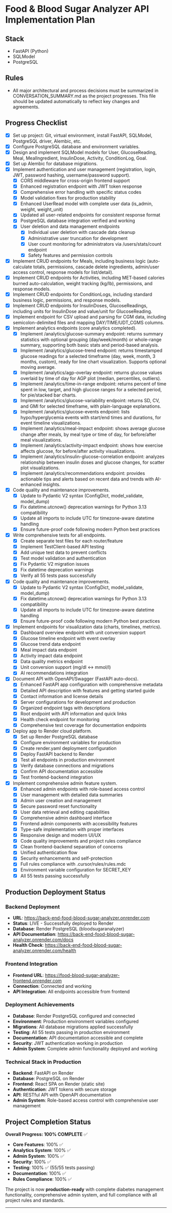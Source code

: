 # Food & Blood Sugar Analyzer API Implementation Plan

## Stack
- FastAPI (Python)
- SQLModel
- PostgreSQL

## Rules
- All major architectural and process decisions must be summarized in CONVERSATION_SUMMARY.md as the project progresses. This file should be updated automatically to reflect key changes and agreements.

## Progress Checklist

- [x] Set up project: Git, virtual environment, install FastAPI, SQLModel, PostgreSQL driver, Alembic, etc.
- [x] Configure PostgreSQL database and environment variables.
- [x] Design and implement SQLModel models for User, GlucoseReading, Meal, MealIngredient, InsulinDose, Activity, ConditionLog, Goal.
- [x] Set up Alembic for database migrations.
- [x] Implement authentication and user management (registration, login, JWT, password hashing, username/password support).
    - [x] CORS middleware for cross-origin frontend support
    - [x] Enhanced registration endpoint with JWT token response
    - [x] Comprehensive error handling with specific status codes
    - [x] Model validation fixes for production stability
    - [x] Enhanced UserRead model with complete user data (is_admin, weight, weight_unit)
    - [x] Updated all user-related endpoints for consistent response format
    - [x] PostgreSQL database integration verified and working
    - [x] User deletion and data management endpoints
        - [x] Individual user deletion with cascade data cleanup
        - [x] Administrative user truncation for development
        - [x] User count monitoring for administrators via /users/stats/count endpoint
        - [x] Safety features and permission controls
- [x] Implement CRUD endpoints for Meals, including business logic (auto-calculate totals, permissions, cascade delete ingredients, admin/user access control, response models for list/detail).
- [x] Implement CRUD endpoints for Activities, including MET-based calories burned auto-calculation, weight tracking (kg/lb), permissions, and response models.
- [x] Implement CRUD endpoints for ConditionLogs, including standard business logic, permissions, and response models.
- [x] Implement CRUD endpoints for InsulinDoses, GlucoseReadings, including units for InsulinDose and value/unit for GlucoseReading.
- [x] Implement endpoint for CSV upload and parsing for CGM data, including semicolon-delimited files and mapping DAY/TIME/UDT_CGMS columns.
- [x] Implement analytics endpoints (core analytics completed).
    - [x] Implement /analytics/glucose-summary endpoint: returns summary statistics with optional grouping (day/week/month) or whole-range summary, supporting both basic stats and period-based analysis.
    - [x] Implement /analytics/glucose-trend endpoint: returns timestamped glucose readings for a selected timeframe (day, week, month, 3 months, custom), ready for line chart visualization. Supports optional moving average.
    - [x] Implement /analytics/agp-overlay endpoint: returns glucose values overlaid by time of day for AGP plot (median, percentiles, outliers).
    - [x] Implement /analytics/time-in-range endpoint: returns percent of time spent in low, target, and high glucose ranges for a selected period, for pie/stacked bar charts.
    - [x] Implement /analytics/glucose-variability endpoint: returns SD, CV, and GMI for selected timeframe, with plain-language explanations.
    - [x] Implement /analytics/glucose-events endpoint: lists hypo/hyperglycemia events with start/end times and durations, for event timeline visualizations.
    - [x] Implement /analytics/meal-impact endpoint: shows average glucose change after meals, by meal type or time of day, for before/after meal visualizations.
    - [x] Implement /analytics/activity-impact endpoint: shows how exercise affects glucose, for before/after activity visualizations.
    - [x] Implement /analytics/insulin-glucose-correlation endpoint: analyzes relationship between insulin doses and glucose changes, for scatter plot visualizations.
    - [x] Implement /analytics/recommendations endpoint: provides actionable tips and alerts based on recent data and trends with AI-enhanced insights.
- [x] Code quality and maintenance improvements.
    - [x] Update to Pydantic V2 syntax (ConfigDict, model_validate, model_dump)
    - [x] Fix datetime.utcnow() deprecation warnings for Python 3.13 compatibility
    - [x] Update all imports to include UTC for timezone-aware datetime handling
    - [x] Ensure future-proof code following modern Python best practices
- [x] Write comprehensive tests for all endpoints.
    - [x] Create separate test files for each router/feature
    - [x] Implement TestClient-based API testing
    - [x] Add unique test data to prevent conflicts
    - [x] Test model validation and authentication
    - [x] Fix Pydantic V2 migration issues
    - [x] Fix datetime deprecation warnings
    - [x] Verify all 55 tests pass successfully
- [x] Code quality and maintenance improvements.
    - [x] Update to Pydantic V2 syntax (ConfigDict, model_validate, model_dump)
    - [x] Fix datetime.utcnow() deprecation warnings for Python 3.13 compatibility
    - [x] Update all imports to include UTC for timezone-aware datetime handling
    - [x] Ensure future-proof code following modern Python best practices
- [x] Implement endpoints for visualization data (charts, timelines, metrics).
    - [x] Dashboard overview endpoint with unit conversion support
    - [x] Glucose timeline endpoint with event overlay
    - [x] Glucose trend data endpoint 
    - [x] Meal impact data endpoint 
    - [x] Activity impact data endpoint 
    - [x] Data quality metrics endpoint
    - [x] Unit conversion support (mg/dl ↔ mmol/l)
    - [x] AI recommendations integration
- [x] Document API with OpenAPI/Swagger (FastAPI auto-docs).
    - [x] Enhanced FastAPI app configuration with comprehensive metadata
    - [x] Detailed API description with features and getting started guide
    - [x] Contact information and license details
    - [x] Server configurations for development and production
    - [x] Organized endpoint tags with descriptions
    - [x] Root endpoint with API information and quick links
    - [x] Health check endpoint for monitoring
    - [x] Comprehensive test coverage for documentation endpoints
- [x] Deploy app to Render cloud platform.
    - [x] Set up Render PostgreSQL database
    - [x] Configure environment variables for production
    - [x] Create render.yaml deployment configuration
    - [x] Deploy FastAPI backend to Render
    - [x] Test all endpoints in production environment
    - [x] Verify database connections and migrations
    - [x] Confirm API documentation accessible
    - [x] Test frontend-backend integration
- [x] Implement comprehensive admin feature system.
    - [x] Enhanced admin endpoints with role-based access control
    - [x] User management with detailed data summaries
    - [x] Admin user creation and management
    - [x] Secure password reset functionality
    - [x] User data retrieval and editing capabilities
    - [x] Comprehensive admin dashboard interface
    - [x] Frontend admin components with accessibility features
    - [x] Type-safe implementation with proper interfaces
    - [x] Responsive design and modern UI/UX
    - [x] Code quality improvements and project rules compliance
    - [x] Clean frontend-backend separation of concerns
    - [x] Unified authentication flow
    - [x] Security enhancements and self-protection
    - [x] Full rules compliance with .cursor/rules/rules.mdc
    - [x] Environment variable configuration for SECRET_KEY
    - [x] All 55 tests passing successfully

## Production Deployment Status

### Backend Deployment
- **URL**: https://back-end-food-blood-sugar-analyzer.onrender.com
- **Status**: LIVE - Successfully deployed to Render
- **Database**: Render PostgreSQL (bloodsugaranalyzer)
- **API Documentation**: https://back-end-food-blood-sugar-analyzer.onrender.com/docs
- **Health Check**: https://back-end-food-blood-sugar-analyzer.onrender.com/health

### Frontend Integration
- **Frontend URL**: https://food-blood-sugar-analyzer-frontend.onrender.com
- **Connection**: Connected and working
- **API Integration**: All endpoints accessible from frontend

### Deployment Achievements
- **Database**: Render PostgreSQL configured and connected
- **Environment**: Production environment variables configured
- **Migrations**: All database migrations applied successfully
- **Testing**: All 55 tests passing in production environment
- **Documentation**: API documentation accessible and complete
- **Security**: JWT authentication working in production
- **Admin System**: Complete admin functionality deployed and working

### Technical Stack in Production
- **Backend**: FastAPI on Render
- **Database**: PostgreSQL on Render
- **Frontend**: React SPA on Render (static site)
- **Authentication**: JWT tokens with secure storage
- **API**: RESTful API with OpenAPI documentation
- **Admin System**: Role-based access control with comprehensive user management

## Project Completion Status

**Overall Progress: 100% COMPLETE** ✅

- **Core Features**: 100% ✅
- **Analytics System**: 100% ✅
- **Admin System**: 100% ✅
- **Security**: 100% ✅
- **Testing**: 100% ✅ (55/55 tests passing)
- **Documentation**: 100% ✅
- **Rules Compliance**: 100% ✅

The project is now **production-ready** with complete diabetes management functionality, comprehensive admin system, and full compliance with all project rules and standards.

---
